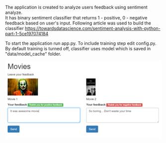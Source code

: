 The application is created to analyze users feedback using sentiment analyze.  
It has binary sentiment classifier that returns 1 - positive, 0 - negative feedback based on user's input.
Following article was used to build the classifier https://towardsdatascience.com/sentiment-analysis-with-python-part-1-5ce197074184

To start the application run app.py.
To include training step edit config.py. By default training is turned off, classifier uses model which is saved in "data/model_cache" folder.


![Web UI](https://github.com/Grosova/sentiment-analyzer/blob/master/screenshot.png)
